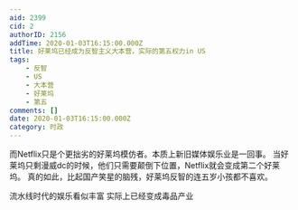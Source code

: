 ```yaml
---
aid: 2399
cid: 2
authorID: 2156
addTime: 2020-01-03T16:15:00.000Z
title: 好莱坞已经成为反智主义大本营，实际的第五权力in US
tags:
    - 反智
    - US
    - 大本营
    - 好莱坞
    - 第五
comments: []
date: 2020-01-03T16:15:00.000Z
category: 时政
---
```


而Netflix只是个更拙劣的好莱坞模仿者。本质上新旧媒体娱乐业是一回事。 当好莱坞只剩漫威dc的时候，他们只需要颠倒下位置，Netflix就会变成第二个好莱坞。 真的如此，比起国产笑星的脑残，好莱坞反智的连五岁小孩都不喜欢。

流水线时代的娱乐看似丰富 实际上已经变成毒品产业
